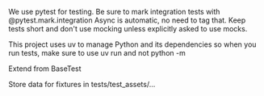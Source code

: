 We use pytest for testing. Be sure to mark integration tests with @pytest.mark.integration
Async is automatic, no need to tag that.
Keep tests short and don't use mocking unless explicitly asked to use mocks.

This project uses uv to manage Python and its dependencies so when you run tests, make sure to use uv run and not python -m

Extend from BaseTest

Store data for fixtures in tests/test_assets/...